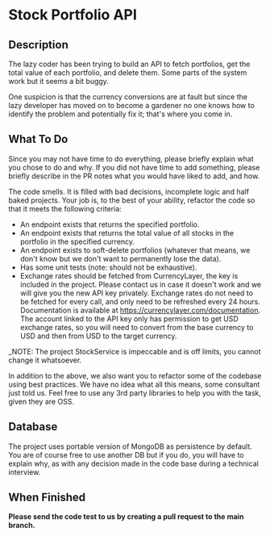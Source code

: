 # Stock Portfolio API

## Description
The lazy coder has been trying to build an API to fetch portfolios, get the total value of each portfolio, and delete them. Some parts of the system work but it seems a bit buggy. 

One suspicion is that the currency conversions are at fault but since the lazy developer has moved on to become a gardener no one knows how to identify the problem and potentially fix it; that's where you come in.

## What To Do
Since you may not have time to do everything, please briefly explain what you chose to do and why. If you did not have time to add something, please briefly describe in the PR notes what you would have liked to add, and how. 

The code smells. It is filled with bad decisions, incomplete logic and half baked projects. Your job is, to the best of your ability, refactor the code so that it meets the following criteria:
- An endpoint exists that returns the specified portfolio.
- An endpoint exists that returns the total value of all stocks in the portfolio in the specified currency.
- An endpoint exists to soft-delete portfolios (whatever that means, we don't know but we don't want to permanently lose the data).
- Has some unit tests (note: should not be exhaustive).
- Exchange rates should be fetched from CurrencyLayer, the key is included in the project. Please contact us in case it doesn't work and we will give you the new API key privately. Exchange rates do not need to be fetched for every call, and only need to be refreshed every 24 hours. Documentation is available at https://currencylayer.com/documentation. The account linked to the API key only has permission to get USD exchange rates, so you will need to convert from the base currency to USD and then from USD to the target currency.

_NOTE: The project StockService is impeccable and is off limits, you cannot change it whatsoever.

In addition to the above, we also want you to refactor some of the codebase using best practices. We have no idea what all this means, some consultant just told us. Feel free to use any 3rd party libraries to help you with the task, given they are OSS.

## Database
The project uses portable version of MongoDB as persistence by default. You are of course free to use another DB but if you do, you will have to explain why, as with any decision made in the code base during a technical interview.

## When Finished
**Please send the code test to us by creating a pull request to the main branch.**